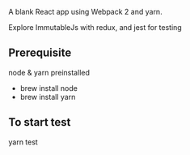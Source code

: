 A blank React app using Webpack 2 and yarn.

Explore ImmutableJs with redux, and jest for testing

## Prerequisite
node & yarn preinstalled

- brew install node
- brew install yarn

## To start test
yarn test
